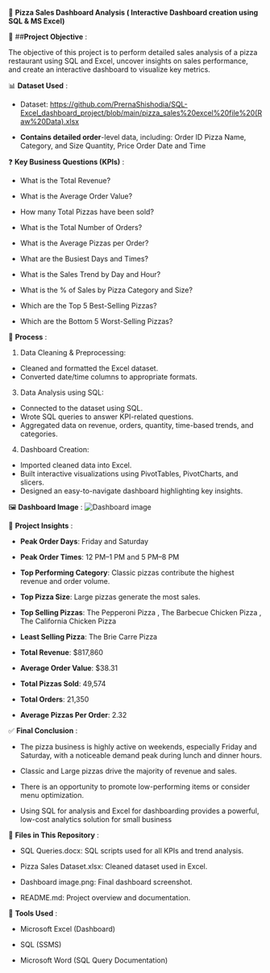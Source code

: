 🍕  **Pizza Sales Dashboard Analysis ( Interactive Dashboard creation using SQL & MS Excel)**

🎯 ##**Project Objective** :

The objective of this project is to perform detailed sales analysis of a pizza restaurant using SQL and Excel, uncover insights on sales performance, and create an interactive dashboard to visualize key metrics.

📊 **Dataset Used** :

- Dataset: https://github.com/PrernaShishodia/SQL-Excel_dashboard_project/blob/main/pizza_sales%20excel%20file%20(Raw%20Data).xlsx

- **Contains detailed order**-level data, including:
Order ID
Pizza Name, Category, and Size
Quantity, Price
Order Date and Time

❓  **Key Business Questions (KPIs)** :

- What is the Total Revenue?

- What is the Average Order Value?

- How many Total Pizzas have been sold?

- What is the Total Number of Orders?

- What is the Average Pizzas per Order?

- What are the Busiest Days and Times?

- What is the Sales Trend by Day and Hour?

- What is the % of Sales by Pizza Category and Size?

- Which are the Top 5 Best-Selling Pizzas?

- Which are the Bottom 5 Worst-Selling Pizzas?

🔄  **Process** :

1. Data Cleaning & Preprocessing:
   
- Cleaned and formatted the Excel dataset.
- Converted date/time columns to appropriate formats.

3. Data Analysis using SQL:
   
- Connected to the dataset using SQL.
- Wrote SQL queries to answer KPI-related questions.
- Aggregated data on revenue, orders, quantity, time-based trends, and categories.

4. Dashboard Creation:
   
- Imported cleaned data into Excel.
- Built interactive visualizations using PivotTables, PivotCharts, and slicers.
- Designed an easy-to-navigate dashboard highlighting key insights.

🖼️  **Dashboard Image** :
![Dashboard image](https://github.com/user-attachments/assets/d47b8864-a921-4dcf-9d47-2c3b63bf1236)

📍 **Project Insights** :

- **Peak Order Days**: Friday and Saturday

- **Peak Order Times**: 12 PM–1 PM and 5 PM–8 PM

- **Top Performing Category**: Classic pizzas contribute the highest revenue and order volume.

- **Top Pizza Size**: Large pizzas generate the most sales.

- **Top Selling Pizzas**:
The Pepperoni Pizza ,
The Barbecue Chicken Pizza ,
The California Chicken Pizza

- **Least Selling Pizza**: The Brie Carre Pizza

- **Total Revenue**: $817,860

- **Average Order Value**: $38.31

- **Total Pizzas Sold**: 49,574

- **Total Orders**: 21,350

- **Average Pizzas Per Order**: 2.32

✅ **Final Conclusion** :

- The pizza business is highly active on weekends, especially Friday and Saturday, with a noticeable demand peak during lunch and dinner hours.

- Classic and Large pizzas drive the majority of revenue and sales.

- There is an opportunity to promote low-performing items or consider menu optimization.

- Using SQL for analysis and Excel for dashboarding provides a powerful, low-cost analytics solution for small business

📁 **Files in This Repository** :

- SQL Queries.docx: SQL scripts used for all KPIs and trend analysis.

- Pizza Sales Dataset.xlsx: Cleaned dataset used in Excel.

- Dashboard image.png: Final dashboard screenshot.

- README.md: Project overview and documentation.

🚀 **Tools Used** :

- Microsoft Excel (Dashboard)

- SQL (SSMS)

- Microsoft Word (SQL Query Documentation)
